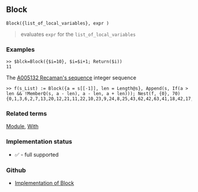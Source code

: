## Block

```
Block({list_of_local_variables}, expr )
```

> evaluates `expr` for the `list_of_local_variables`

### Examples

```
>> $blck=Block({$i=10}, $i=$i+1; Return($i))
11
```

The [A005132 Recaman's sequence](http://oeis.org/A005132) integer sequence

```
>> f(s_List) := Block({a = s[[-1]], len = Length@s}, Append(s, If(a > len && !MemberQ(s, a - len), a - len, a + len))); Nest(f, {0}, 70) 
{0,1,3,6,2,7,13,20,12,21,11,22,10,23,9,24,8,25,43,62,42,63,41,18,42,17,43,16,44,15,45,14,46,79,113,78,114,77,39,78,38,79,37,80,36,81,35,82,34,83,33,84,32,85,31,86,30,87,29,88,28,89,27,90,26,91,157,224,156,225,155}
```

### Related terms 
[Module](Module.md), [With](With.md) 






### Implementation status

* &#x2705; - full supported

### Github

* [Implementation of Block](https://github.com/axkr/symja_android_library/blob/master/symja_android_library/matheclipse-core/src/main/java/org/matheclipse/core/builtin/Programming.java#L254) 
